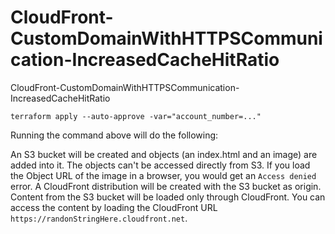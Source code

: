 # CloudFront-CustomDomainWithHTTPSCommunication-IncreasedCacheHitRatio
CloudFront-CustomDomainWithHTTPSCommunication-IncreasedCacheHitRatio

```
terraform apply --auto-approve -var="account_number=..."
```

Running the command above will do the following:

An S3 bucket will be created and objects (an index.html and an image) are added into it. The objects can't be accessed directly from S3. If you load the Object URL of the image in a browser, you would get an `Access denied` error. A CloudFront distribution will be created with the S3 bucket as origin. Content from the S3 bucket will be loaded only through CloudFront. You can access the content by loading the CloudFront URL `https://randonStringHere.cloudfront.net`.